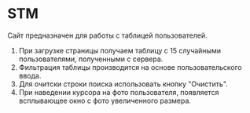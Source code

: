 # STM

Сайт предназначен для работы с таблицей пользователей.

1. При загрузке страницы получаем таблицу с 15 случайными пользователями, полученными с сервера.
2. Фильтрация таблицы производится на основе пользовательского ввода.
3. Для очитски строки поиска использовать кнопку "Очистить".
4. При наведении курсора на фото пользователя, появляется всплывающее окно с фото увеличенного размера.
